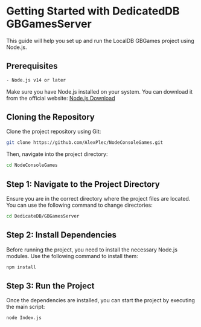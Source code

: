 # Getting Started with DedicatedDB GBGamesServer

This guide will help you set up and run the LocalDB GBGames project using Node.js.

## Prerequisites

```sh
- Node.js v14 or later
```

Make sure you have Node.js installed on your system. You can download it from the official website: [Node.js Download](https://nodejs.org/en/download/)

## Cloning the Repository

Clone the project repository using Git:

```sh
git clone https://github.com/AlexPlec/NodeConsoleGames.git
```

Then, navigate into the project directory:

```sh
cd NodeConsoleGames
```

## Step 1: Navigate to the Project Directory

Ensure you are in the correct directory where the project files are located. You can use the following command to change directories:

```sh
cd DedicateDB/GBGamesServer
```

## Step 2: Install Dependencies

Before running the project, you need to install the necessary Node.js modules. Use the following command to install them:

```sh
npm install
```

## Step 3: Run the Project

Once the dependencies are installed, you can start the project by executing the main script:

```sh
node Index.js
```
